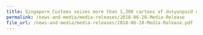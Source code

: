 ```yaml
---
title: Singapore Customs seizes more than 1,300 cartons of dutyunpaid cigarettes and arrests five men in two operations
permalink: /news-and-media/media-releases/2018-06-28-Media-Release
file_url: /news-and-media/media-releases/2018-06-28-Media-Release.pdf
---
```

